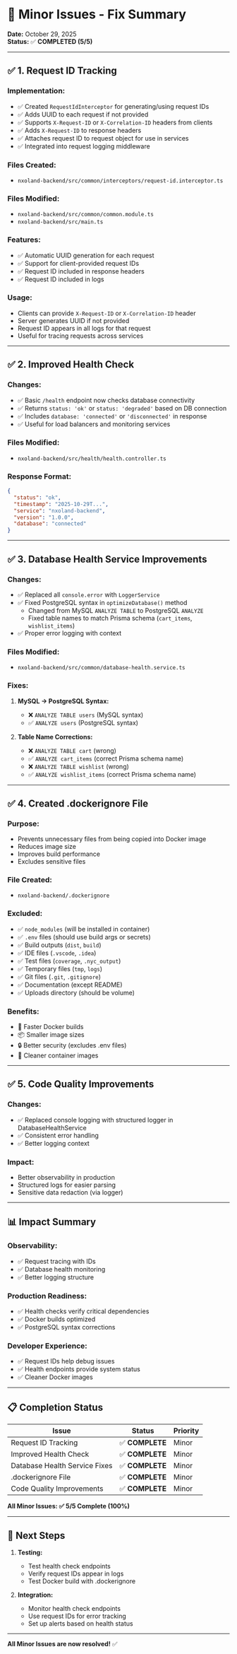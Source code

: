 # 🔧 Minor Issues - Fix Summary

**Date:** October 29, 2025  
**Status:** ✅ **COMPLETED (5/5)**

---

## ✅ **1. Request ID Tracking**

### **Implementation:**
- ✅ Created `RequestIdInterceptor` for generating/using request IDs
- ✅ Adds UUID to each request if not provided
- ✅ Supports `X-Request-ID` or `X-Correlation-ID` headers from clients
- ✅ Adds `X-Request-ID` to response headers
- ✅ Attaches request ID to request object for use in services
- ✅ Integrated into request logging middleware

### **Files Created:**
- `nxoland-backend/src/common/interceptors/request-id.interceptor.ts`

### **Files Modified:**
- `nxoland-backend/src/common/common.module.ts`
- `nxoland-backend/src/main.ts`

### **Features:**
- ✅ Automatic UUID generation for each request
- ✅ Support for client-provided request IDs
- ✅ Request ID included in response headers
- ✅ Request ID included in logs

### **Usage:**
- Clients can provide `X-Request-ID` or `X-Correlation-ID` header
- Server generates UUID if not provided
- Request ID appears in all logs for that request
- Useful for tracing requests across services

---

## ✅ **2. Improved Health Check**

### **Changes:**
- ✅ Basic `/health` endpoint now checks database connectivity
- ✅ Returns `status: 'ok'` or `status: 'degraded'` based on DB connection
- ✅ Includes `database: 'connected'` or `'disconnected'` in response
- ✅ Useful for load balancers and monitoring services

### **Files Modified:**
- `nxoland-backend/src/health/health.controller.ts`

### **Response Format:**
```json
{
  "status": "ok",
  "timestamp": "2025-10-29T...",
  "service": "nxoland-backend",
  "version": "1.0.0",
  "database": "connected"
}
```

---

## ✅ **3. Database Health Service Improvements**

### **Changes:**
- ✅ Replaced all `console.error` with `LoggerService`
- ✅ Fixed PostgreSQL syntax in `optimizeDatabase()` method
  - Changed from MySQL `ANALYZE TABLE` to PostgreSQL `ANALYZE`
  - Fixed table names to match Prisma schema (`cart_items`, `wishlist_items`)
- ✅ Proper error logging with context

### **Files Modified:**
- `nxoland-backend/src/common/database-health.service.ts`

### **Fixes:**
1. **MySQL → PostgreSQL Syntax:**
   - ❌ `ANALYZE TABLE users` (MySQL syntax)
   - ✅ `ANALYZE users` (PostgreSQL syntax)

2. **Table Name Corrections:**
   - ❌ `ANALYZE TABLE cart` (wrong)
   - ✅ `ANALYZE cart_items` (correct Prisma schema name)
   - ❌ `ANALYZE TABLE wishlist` (wrong)
   - ✅ `ANALYZE wishlist_items` (correct Prisma schema name)

---

## ✅ **4. Created .dockerignore File**

### **Purpose:**
- Prevents unnecessary files from being copied into Docker image
- Reduces image size
- Improves build performance
- Excludes sensitive files

### **File Created:**
- `nxoland-backend/.dockerignore`

### **Excluded:**
- ✅ `node_modules` (will be installed in container)
- ✅ `.env` files (should use build args or secrets)
- ✅ Build outputs (`dist`, `build`)
- ✅ IDE files (`.vscode`, `.idea`)
- ✅ Test files (`coverage`, `.nyc_output`)
- ✅ Temporary files (`tmp`, `logs`)
- ✅ Git files (`.git`, `.gitignore`)
- ✅ Documentation (except README)
- ✅ Uploads directory (should be volume)

### **Benefits:**
- 🚀 Faster Docker builds
- 📦 Smaller image sizes
- 🔒 Better security (excludes .env files)
- 🧹 Cleaner container images

---

## ✅ **5. Code Quality Improvements**

### **Changes:**
- ✅ Replaced console logging with structured logger in DatabaseHealthService
- ✅ Consistent error handling
- ✅ Better logging context

### **Impact:**
- Better observability in production
- Structured logs for easier parsing
- Sensitive data redaction (via logger)

---

## 📊 **Impact Summary**

### **Observability:**
- ✅ Request tracing with IDs
- ✅ Database health monitoring
- ✅ Better logging structure

### **Production Readiness:**
- ✅ Health checks verify critical dependencies
- ✅ Docker builds optimized
- ✅ PostgreSQL syntax corrections

### **Developer Experience:**
- ✅ Request IDs help debug issues
- ✅ Health endpoints provide system status
- ✅ Cleaner Docker images

---

## 📋 **Completion Status**

| Issue | Status | Priority |
|-------|--------|----------|
| Request ID Tracking | ✅ **COMPLETE** | Minor |
| Improved Health Check | ✅ **COMPLETE** | Minor |
| Database Health Service Fixes | ✅ **COMPLETE** | Minor |
| .dockerignore File | ✅ **COMPLETE** | Minor |
| Code Quality Improvements | ✅ **COMPLETE** | Minor |

**All Minor Issues: ✅ 5/5 Complete (100%)**

---

## 🔄 **Next Steps**

1. **Testing:**
   - Test health check endpoints
   - Verify request IDs appear in logs
   - Test Docker build with .dockerignore

2. **Integration:**
   - Monitor health check endpoints
   - Use request IDs for error tracking
   - Set up alerts based on health status

---

**All Minor Issues are now resolved!** ✅

